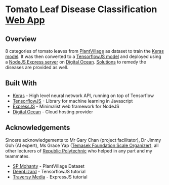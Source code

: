 # Tomato Leaf Disease Classification [Web App](http://206.189.38.229:5000)
## Overview
8 categories of tomato leaves from [PlantVillage](https://github.com/spMohanty/PlantVillage-Dataset) as dataset to train the [Keras model](https://github.com/reubenloo/tomato/tree/master/KerasModel). It was then converted to a [TensorflowJS model](https://github.com/reubenloo/tomato/tree/master/public/tfjs-models/PlantVillage) and deployed using a [NodeJS Express server](https://github.com/reubenloo/tomato/blob/master/server.js) on [Digital Ocean](https://www.digitalocean.com/). [Solutions](https://www.planetnatural.com/pest-problem-solver/plant-disease) to remedy the diseases are provided as well.
 
## Built With
* [Keras](https://keras.io/) - High level neural network API, running on top of Tensorflow
* [TensorflowJS](https://www.tensorflow.org/js) - Library for machine learning in Javascript
* [ExpressJS](https://expressjs.com/) - Minimalist web framework for NodeJS
* [Digital Ocean](https://www.digitalocean.com/) - Cloud hosting provider

## Acknowledgements
Sincere acknowledgements to Mr Gary Chan (project facilitator), Dr Jimmy Goh (AI expert), Ms Grace Yap ([Temasek Foundation Scale Organizer](https://www.facebook.com/groups/TFSCALE/)), all other lecturers of [Republic Polytechnic](https://www.rp.edu.sg/soi) who helped in any part and my teammates.
* [SP Mohanty](https://github.com/spMohanty/) - PlantVillage Dataset
* [DeepLizard](https://deeplizard.com/learn/video/HEQDRWMK6yY) - TensorflowJS tutorial
* [Traversy Media](https://www.youtube.com/watch?v=_GSOnHRYSS0) - ExpressJS tutorial


